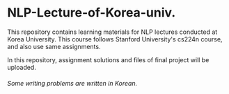 # NLP-Lecture-of-Korea-univ.
This repository contains learning materials for NLP lectures conducted at Korea University. This course follows Stanford University's cs224n course, and also use same assignments.

In this repository, assignment solutions and files of final project will be uploaded. 
###### Some writing problems are written in Korean.
